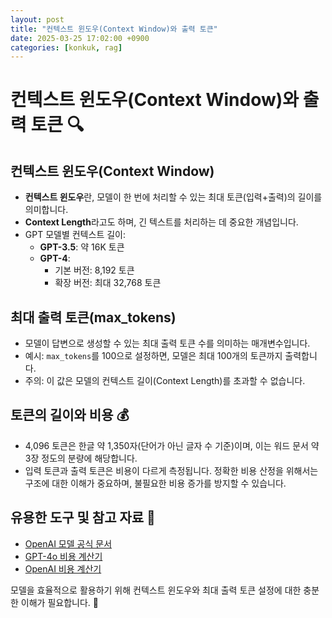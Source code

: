 ```yaml
---
layout: post
title: "컨텍스트 윈도우(Context Window)와 출력 토큰"
date: 2025-03-25 17:02:00 +0900
categories: [konkuk, rag]
---
```

# 컨텍스트 윈도우(Context Window)와 출력 토큰 🔍

## 컨텍스트 윈도우(Context Window)

- **컨텍스트 윈도우**란, 모델이 한 번에 처리할 수 있는 최대 토큰(입력+출력)의 길이를 의미합니다.
- **Context Length**라고도 하며, 긴 텍스트를 처리하는 데 중요한 개념입니다.
- GPT 모델별 컨텍스트 길이:
  - **GPT-3.5**: 약 16K 토큰
  - **GPT-4**:
    - 기본 버전: 8,192 토큰
    - 확장 버전: 최대 32,768 토큰

## 최대 출력 토큰(max_tokens)

- 모델이 답변으로 생성할 수 있는 최대 출력 토큰 수를 의미하는 매개변수입니다.
- 예시: `max_tokens`를 100으로 설정하면, 모델은 최대 100개의 토큰까지 출력합니다.
- 주의: 이 값은 모델의 컨텍스트 길이(Context Length)를 초과할 수 없습니다.

## 토큰의 길이와 비용 💰

- 4,096 토큰은 한글 약 1,350자(단어가 아닌 글자 수 기준)이며, 이는 워드 문서 약 3장 정도의 분량에 해당합니다.
- 입력 토큰과 출력 토큰은 비용이 다르게 측정됩니다. 정확한 비용 산정을 위해서는 구조에 대한 이해가 중요하며, 불필요한 비용 증가를 방지할 수 있습니다.

## 유용한 도구 및 참고 자료 📌

- [OpenAI 모델 공식 문서](https://platform.openai.com/docs/models)  
- [GPT-4o 비용 계산기](https://livechatai.com/gpt-4o-pricing-calculator)  
- [OpenAI 비용 계산기](https://invertedstone.com/calculators/openai-pricing/)  
  
모델을 효율적으로 활용하기 위해 컨텍스트 윈도우와 최대 출력 토큰 설정에 대한 충분한 이해가 필요합니다. 🚀

